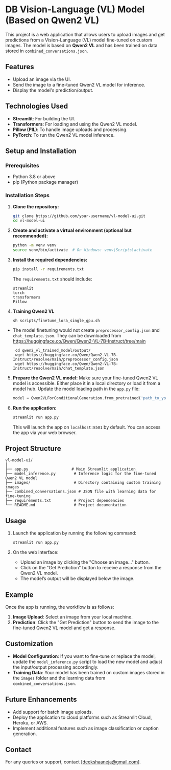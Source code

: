 # DB Vision-Language (VL) Model (Based on Qwen2 VL)

This project is a web application that allows users to upload images and get predictions from a Vision-Language (VL) model fine-tuned on custom images. The model is based on **Qwen2 VL** and has been trained on data stored in `combined_conversations.json`.

## Features
- Upload an image via the UI.
- Send the image to a fine-tuned Qwen2 VL model for inference.
- Display the model's prediction/output.

## Technologies Used
- **Streamlit**: For building the UI.
- **Transformers**: For loading and using the Qwen2 VL model.
- **Pillow (PIL)**: To handle image uploads and processing.
- **PyTorch**: To run the Qwen2 VL model inference.

## Setup and Installation

### Prerequisites
- Python 3.8 or above
- pip (Python package manager)

### Installation Steps

1. **Clone the repository:**
   ```bash
   git clone https://github.com/your-username/vl-model-ui.git
   cd vl-model-ui
   ```

2. **Create and activate a virtual environment (optional but recommended):**
   ```bash
   python -m venv venv
   source venv/bin/activate  # On Windows: venv\Scripts\activate
   ```

3. **Install the required dependencies:**
   ```bash
   pip install -r requirements.txt
   ```

   The `requirements.txt` should include:
   ```text
   streamlit
   torch
   transformers
   Pillow
   ```
4. **Training Qwen2 VL**
   ```
   sh scripts/finetune_lora_single_gpu.sh
   ```
* The model finetuning would not create `preprocessor_config.json` and `chat_template.json`. They can be downloaded from https://huggingface.co/Qwen/Qwen2-VL-7B-Instruct/tree/main
  ```
   cd qwen2_vl_trained_model/output/
   wget https://huggingface.co/Qwen/Qwen2-VL-7B-Instruct/resolve/main/preprocessor_config.json
   wget https://huggingface.co/Qwen/Qwen2-VL-7B-Instruct/resolve/main/chat_template.json
  ```

5. **Prepare the Qwen2 VL model:**
   Make sure your fine-tuned Qwen2 VL model is accessible. Either place it in a local directory or load it from a model hub. Update the model loading path in the `app.py` file:
   ```python
   model = Qwen2VLForConditionalGeneration.from_pretrained('path_to_your_trained_model')
   ```

6. **Run the application:**
   ```bash
   streamlit run app.py
   ```

   This will launch the app on `localhost:8501` by default. You can access the app via your web browser.

## Project Structure
```
vl-model-ui/
│
├── app.py                   # Main Streamlit application
├── model_inference.py        # Inference logic for the fine-tuned Qwen2 VL model
├── images/                   # Directory containing custom training images
├── combined_conversations.json # JSON file with learning data for fine-tuning
├── requirements.txt          # Project dependencies
└── README.md                 # Project documentation
```

## Usage

1. Launch the application by running the following command:
   ```bash
   streamlit run app.py
   ```

2. On the web interface:
   - Upload an image by clicking the "Choose an image..." button.
   - Click on the "Get Prediction" button to receive a response from the Qwen2 VL model.
   - The model’s output will be displayed below the image.

## Example

Once the app is running, the workflow is as follows:
1. **Image Upload**: Select an image from your local machine.
2. **Prediction**: Click the "Get Prediction" button to send the image to the fine-tuned Qwen2 VL model and get a response.

## Customization

- **Model Configuration**: If you want to fine-tune or replace the model, update the `model_inference.py` script to load the new model and adjust the input/output processing accordingly.
- **Training Data**: Your model has been trained on custom images stored in the `images` folder and the learning data from `combined_conversations.json`.

## Future Enhancements

- Add support for batch image uploads.
- Deploy the application to cloud platforms such as Streamlit Cloud, Heroku, or AWS.
- Implement additional features such as image classification or caption generation.

## Contact
For any queries or support, contact [deekshaaneja@gmail.com].

